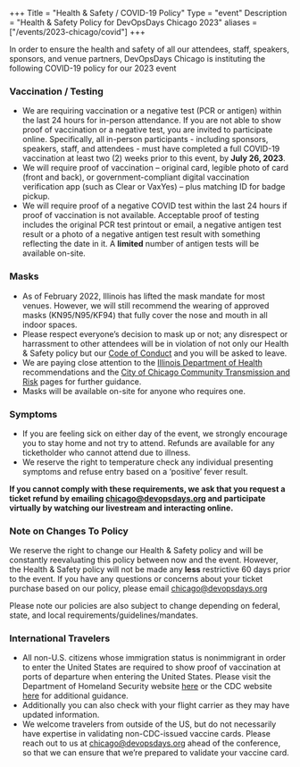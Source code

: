 +++
Title = "Health & Safety / COVID-19 Policy"
Type = "event"
Description = "Health & Safety Policy for DevOpsDays Chicago 2023"
aliases = ["/events/2023-chicago/covid"]
+++

In order to ensure the health and safety of all our attendees, staff, speakers, sponsors, and venue partners, DevOpsDays Chicago is instituting the following COVID-19 policy for our 2023 event

### Vaccination / Testing
* We are requiring vaccination or a negative test (PCR or antigen) within the last 24 hours for in-person attendance. If you are not able to show proof of vaccination or a negative test, you are invited to participate online. Specifically, all in-person participants - including sponsors, speakers, staff, and attendees - must have completed a full COVID-19 vaccination at least two (2) weeks prior to this event, by **July 26, 2023**. 
* We will require proof of vaccination – original card, legible photo of card (front and back), or government-compliant digital vaccination verification app (such as Clear or VaxYes) – plus matching ID for badge pickup.
* We will require proof of a negative COVID test within the last 24 hours if proof of vaccination is not available. Acceptable proof of testing includes the original PCR test printout or email, a negative antigen test result or a photo of a negative antigen test result with something reflecting the date in it. A **limited** number of antigen tests will be available on-site.

### Masks
* As of February 2022, Illinois has lifted the mask mandate for most venues.  However, we will still recommend the wearing of approved masks (KN95/N95/KF94) that fully cover the nose and mouth in all indoor spaces. 
* Please respect everyone’s decision to mask up or not; any disrespect or harrassment to other attendees will be in violation of not only our Health & Safety policy but our [Code of Conduct](https://devopsdays.org/events/2023-chicago/conduct) and you will be asked to leave.
* We are paying close attention to the [Illinois Department of Health](https://dph.illinois.gov/covid19/community-guidance.html) recommendations and the [City of Chicago Community Transmission and Risk](https://www.chicago.gov/city/en/sites/covid-19/home/community-transmission-and-risk.html) pages for further guidance. 
* Masks will be available on-site for anyone who requires one.

### Symptoms
* If you are feeling sick on either day of the event, we strongly encourage you to stay home and not try to attend. Refunds are available for any ticketholder who cannot attend due to illness. 
* We reserve the right to temperature check any individual presenting symptoms and refuse entry based on a ‘positive’ fever result.

**If you cannot comply with these requirements, we ask that you request a ticket refund by emailing chicago@devopsdays.org and participate virtually by watching our livestream and interacting online.**

### Note on Changes To Policy
We reserve the right to change our Health & Safety policy and will be constantly reevaluating this policy between now and the event.  However, the Health & Safety policy will not be made any **less** restrictive 60 days prior to the event. If you have any questions or concerns about your ticket purchase based on our policy, please email chicago@devopsdays.org

Please note our policies are also subject to change depending on federal, state, and local requirements/guidelines/mandates.

### International Travelers
* All non-U.S. citizens whose immigration status is nonimmigrant in order to enter the United States are required to show proof of vaccination at ports of departure when entering the United States.  Please visit the Department of Homeland Security website [here](https://www.dhs.gov/news/2021/10/29/frequently-asked-questions-guidance-travelers-enter-us) or the CDC website [here](https://www.cdc.gov/coronavirus/2019-ncov/travelers/proof-of-vaccination.html) for additional guidance. 
* Additionally you can also check with your flight carrier as they may have updated information.
* We welcome travelers from outside of the US, but do not necessarily have expertise in validating non-CDC-issued vaccine cards. Please reach out to us at chicago@devopsdays.org ahead of the conference, so that we can ensure that we’re prepared to validate your vaccine card.
